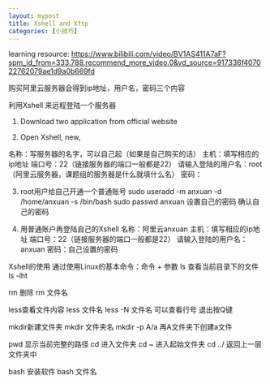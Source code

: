 ```yaml
---
layout: mypost
title: Xshell and Xftp
categories: [小技巧]
---
```


learning resource: 
https://www.bilibili.com/video/BV1AS411A7aF?spm_id_from=333.788.recommend_more_video.0&vd_source=917336f407022762079ae1d9a0b669fd

购买阿里云服务器会得到ip地址，用户名，密码三个内容


利用Xshell 来远程登陆一个服务器

1. Download two application from official website 

2. Open Xshell, new, 

名称：写服务器的名字，可以自己起（如果是自己购买的话）
主机：填写相应的ip地址
端口号：22（链接服务器的端口一般都是22）
请输入登陆的用户名：root（阿里云服务器，课题组的服务器是什么就填什么名）
密码：

3. root用户给自己开通一个普通账号
sudo useradd -m anxuan -d /home/anxuan -s /bin/bash
sudo passwd anxuan 
设置自己的密码
确认自己的密码

4. 用普通账户再登陆自己的Xshell
名称：阿里云anxuan
主机：填写相应的ip地址
端口号：22（链接服务器的端口一般都是22）
请输入登陆的用户名：anxuan
密码：自己设置的密码


Xshell的使用
通过使用Linux的基本命令：命令 + 参数
ls 查看当前目录下的文件
ls -lht

rm 删除
rm 文件名

less查看文件内容
less 文件名
less -N 文件名  可以查看行号
退出按Q键

mkdir新建文件夹
mkdir 文件夹名
mkdir -p A/a 再A文件夹下创建a文件

pwd 显示当前完整的路径
cd 进入文件夹
cd ~ 进入起始文件夹
cd ../ 返回上一层文件夹中

bash 安装软件
bash 文件名

